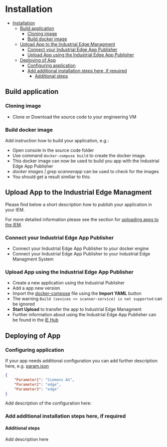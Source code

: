 # Installation

- [Installation](#installation)
  - [Build application](#build-application)
    - [Cloning image](#cloning-image)
    - [Build docker image](#build-docker-image)
  - [Upload  App to the Industrial Edge Managment](#upload--app-to-the-industrial-edge-managment)
    - [Connect your Industrial Edge App Publisher](#connect-your-industrial-edge-app-publisher)
    - [Upload  App using the Industrial Edge App Publisher](#upload--app-using-the-industrial-edge-app-publisher)
  - [Deploying of App](#deploying-of-app)
    - [Configuring application](#configuring-application)
    - [Add additional installation steps here, if required](#add-additional-installation-steps-here-if-required)
      - [Additional steps](#additional-steps)
  
## Build application

### Cloning image

- Clone or Download the source code to your engineering VM

### Build docker image

Add instruction how to build your application, e.g.:

- Open console in the source code folder
- Use command `docker-compose build` to create the docker image.
- This docker image can now be used to build you app with the Industrial Edge App Publisher
- *docker images | grep scannerapp* can be used to check for the images
- You should get a result similiar to this:

## Upload  App to the Industrial Edge Managment

Please find below a short description how to publish your application in your IEM.

For more detailed information please see the section for [uploading apps to the IEM](https://github.com/industrial-edge/upload-app-to-iem).

### Connect your Industrial Edge App Publisher

- Connect your Industrial Edge App Publisher to your docker engine
- Connect your Industrial Edge App Publisher to your Industrial Edge Managment System

### Upload  App using the Industrial Edge App Publisher

- Create a new application using the Industrial Publisher
- Add a app new version
- Import the [docker-compose](../docker-compose.yml) file using the **Import YAML** button
- The warning `Build (sevices >> scanner-service) is not supported` can be ignored
- **Start Upload** to transfer the app to Industrial Edge Managment
- Further information about using the Industrial Edge App Publisher can be found in the [IE Hub](https://iehub.eu1.edge.siemens.cloud/documents/appPublisher/en/start.html)

## Deploying of App

### Configuring application

If your app needs additional configuration you can add further description here, e.g. [param.json](../cfg-data/param.json)

```json
{
    "Parameter1": "Siemens AG",
    "Parameter2": "edge",
    "Parameter3": "edge"
}
```

Add description of the configuration here:

### Add additional installation steps here, if required

#### Additional steps

Add description here
